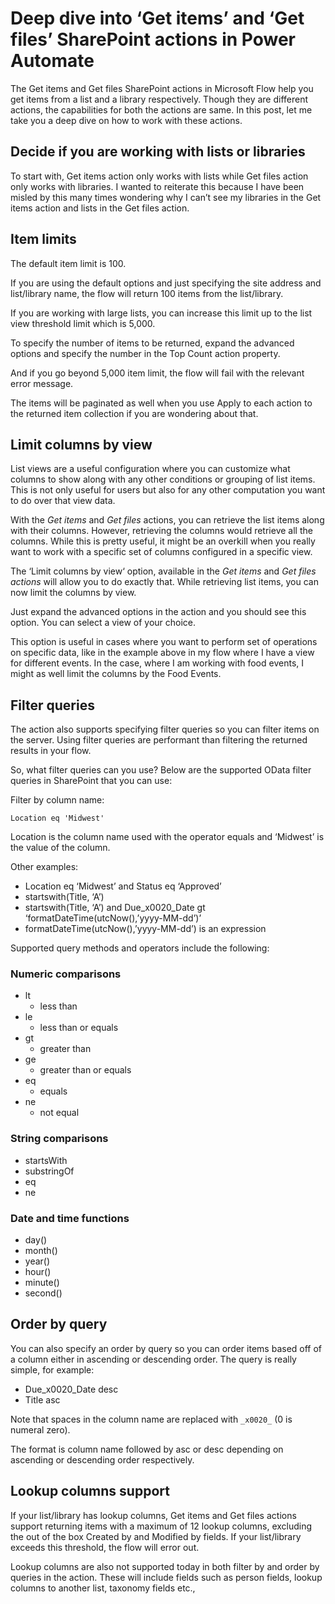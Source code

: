 # Deep dive into ‘Get items’ and ‘Get files’ SharePoint actions in Power Automate

The Get items and Get files SharePoint actions in Microsoft Flow help you get items from a list and a library respectively. Though they are different actions, the capabilities for both the actions are same. In this post, let me take you a deep dive on how to work with these actions.

## Decide if you are working with lists or libraries
To start with, Get items action only works with lists while Get files action only works with libraries. I wanted to reiterate this because I have been misled by this many times wondering why I can’t see my libraries in the Get items action and lists in the Get files action.

## Item limits
The default item limit is 100.

If you are using the default options and just specifying the site address and list/library name, the flow will return 100 items from the list/library.

If you are working with large lists, you can increase this limit up to the list view threshold limit which is 5,000.

To specify the number of items to be returned, expand the advanced options and specify the number in the Top Count action property.

And if you go beyond 5,000 item limit, the flow will fail with the relevant error message.

The items will be paginated as well when you use Apply to each action to the returned item collection if you are wondering about that.

## Limit columns by view
List views are a useful configuration where you can customize what columns to show along with any other conditions or grouping of list items. This is not only useful for users but also for any other computation you want to do over that view data.

With the _Get items_ and _Get files_ actions, you can retrieve the list items along with their columns. However, retrieving the columns would retrieve all the columns. While this is pretty useful, it might be an overkill when you really want to work with a specific set of columns configured in a specific view.

The ‘Limit columns by view‘ option, available in the _Get items_ and _Get files actions_ will allow you to do exactly that. While retrieving list items, you can now limit the columns by view.

Just expand the advanced options in the action and you should see this option. You can select a view of your choice.

This option is useful in cases where you want to perform set of operations on specific data, like in the example above in my flow where I have a view for different events. In the case, where I am working with food events, I might as well limit the columns by the Food Events.

## Filter queries
The action also supports specifying filter queries so you can filter items on the server. Using filter queries are performant than filtering the returned results in your flow.

So, what filter queries can you use? Below are the supported OData filter queries in SharePoint that you can use:

Filter by column name:

``` 
Location eq 'Midwest'
```

Location is the column name used with the operator equals and ‘Midwest’ is the value of the column.

Other examples:

* Location eq ‘Midwest’ and Status eq ‘Approved’
* startswith(Title, ‘A’)
* startswith(Title, ‘A’) and Due_x0020_Date gt ‘formatDateTime(utcNow(),’yyyy-MM-dd’)’
* formatDateTime(utcNow(),’yyyy-MM-dd’) is an expression

Supported query methods and operators include the following:

### Numeric comparisons
* lt
    * less than
* le
    * less than or equals
* gt
    * greater than
* ge
    * greater than or equals
* eq
    * equals
* ne
    * not equal

### String comparisons
* startsWith
* substringOf
* eq
* ne

### Date and time functions
* day()
* month()
* year()
* hour()
* minute()
* second()

## Order by query
You can also specify an order by query so you can order items based off of a column either in ascending or descending order. The query is really simple, for example:

* Due_x0020_Date desc
* Title asc

Note that spaces in the column name are replaced with `_x0020_` (0 is numeral zero).

The format is column name followed by asc or desc depending on ascending or descending order respectively.

## Lookup columns support
If your list/library has lookup columns, Get items and Get files actions support returning items with a maximum of 12 lookup columns, excluding the out of the box Created by and Modified by fields. If your list/library exceeds this threshold, the flow will error out.

Lookup columns are also not supported today in both filter by and order by queries in the action. These will include fields such as person fields, lookup columns to another list, taxonomy fields etc.,